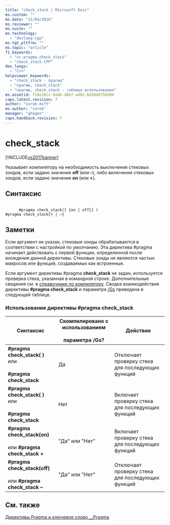 ```yaml
---
title: "check_stack | Microsoft Docs"
ms.custom: ""
ms.date: "11/04/2016"
ms.reviewer: ""
ms.suite: ""
ms.technology: 
  - "devlang-cpp"
ms.tgt_pltfrm: ""
ms.topic: "article"
f1_keywords: 
  - "vc-pragma.check_stack"
  - "check_stack_CPP"
dev_langs: 
  - "C++"
helpviewer_keywords: 
  - "check_stack - прагма"
  - "прагмы, check_stack"
  - "прагмы, check_stack - таблица использования"
ms.assetid: f18e20cc-9abb-48b7-ad62-8d384875b996
caps.latest.revision: 7
author: "corob-msft"
ms.author: "corob"
manager: "ghogen"
caps.handback.revision: 7
---
```

# check_stack
[!INCLUDE[vs2017banner](../assembler/inline/includes/vs2017banner.md)]

Указывает компилятору на необходимость выключения стековых зондов, если задано значение **off** \(или **–**\), либо включения стековых зондов, если задано значение **on** \(или **\+**\).  
  
## Синтаксис  
  
```  
  
      #pragma check_stack([ {on | off}] )  
#pragma check_stack{+ | –}  
```  
  
## Заметки  
 Если аргумент не указан, стековые зонды обрабатываются в соответствии с настройкой по умолчанию.  Эта директива \#pragma начинает действовать с первой функции, определенной после вхождения данной директивы.  Стековые зонды не являются частью макросов или функций, создаваемых как встроенные.  
  
 Если аргумент директивы \#pragma **check\_stack** не задан, используется проверка стека, указанная в командной строке.  Дополнительные сведения см. в [справочнике по компилятору](../build/reference/compiler-options.md).  Сводка взаимодействия директивы **\#pragma check\_stack** и параметра [\/Gs](../build/reference/gs-control-stack-checking-calls.md) приведена в следующей таблице.  
  
### Использование директивы \#pragma check\_stack  
  
|Синтаксис|Скомпилировано с использованием<br /><br /> параметра \/Gs?|Действие|  
|---------------|---------------------------------------------------------|--------------|  
|**\#pragma check\_stack\( \)** или<br /><br /> **\#pragma check\_stack**|Да|Отключает проверку стека для последующих функций|  
|**\#pragma check\_stack\( \)** или<br /><br /> **\#pragma check\_stack**|Нет|Включает проверку стека для последующих функций|  
|**\#pragma check\_stack\(on\)**<br /><br /> или **\#pragma check\_stack \+**|"Да" или "Нет"|Включает проверку стека для последующих функций|  
|**\#pragma check\_stack\(off\)**<br /><br /> или **\#pragma check\_stack –**|"Да" или "Нет"|Отключает проверку стека для последующих функций|  
  
## См. также  
 [Директивы Pragma и ключевое слово \_\_Pragma](../preprocessor/pragma-directives-and-the-pragma-keyword.md)